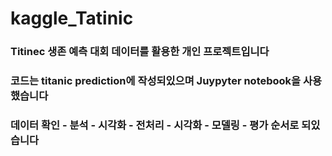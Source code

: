 # kaggle_Tatinic

### Titinec 생존 예측 대회 데이터를 활용한 개인 프로젝트입니다
### 코드는 titanic prediction에 작성되있으며 Juypyter notebook을 사용했습니다
### 데이터 확인 - 분석 - 시각화 - 전처리 - 시각화 - 모델링 - 평가 순서로 되있습니다
